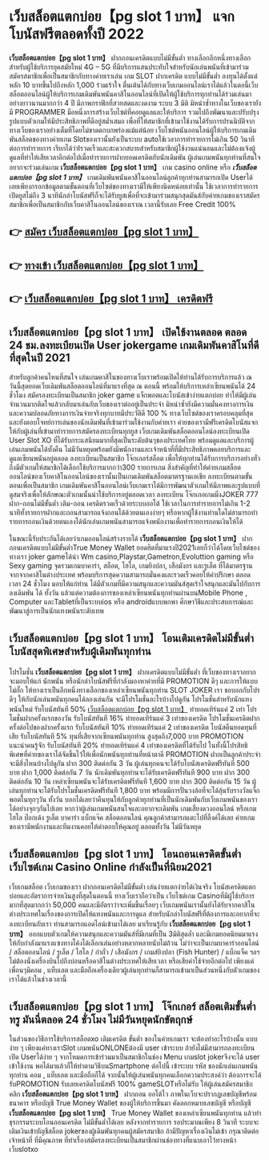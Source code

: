 # เว็บสล็อตแตกบ่อย【pg slot 1 บาท】  แจกโบนัสฟรีตลอดทั้งปี 2022

**เว็บสล็อตแตกบ่อย【pg slot 1 บาท】** ฝากถอนเครดิตแบบไม่มีขั้นต่ำ  ทางเลือกอีกหนึ่งทางเลือกสำหรับผู้ใช้บริการยุคสมัยใหม่ 4G – 5G ที่มีบริการแสนประทับใจสำหรับนักเล่นพนันที่เข้ามาร่วมสมัครสมาชิกเพื่อเป็นสมาชิกกับทางค่ายเราเล่น เกม SLOT  ฝากเครดิต แบบไม่มีขั้นต่ำ ลงทุนได้ตั้งแต่ หลัก 10 บาทขึ้นไปถึงหลัก 1,000 ร่วมเร้าใจ ตื่นเต้นได้กับทางเว็บเกมออนไลน์เราได้แล้วในตอนี้เว็บสล็อตออนไลน์ผู้ให้บริการเกมเดิมพันพนันคาสิโนออนไลน์ที่เปิดให้ผู้ใช้บริการทุกท่านได้ร่วมเล่นมาอย่างยาวนานมากกว่า 4 ปี มีภาพกราฟิกที่สวยสดและงดงาม ระบบ 3 มิติ
มิหนำซ้ำทางในเว็บของเรายังมี  PROGRAMMER มือหนึ่งการสร้างเว็บไซต์ที่คอยดูแลและให้บริการ  รวมไปถึงพัฒนาและปรับปรุงรูปแบบตัวเกมให้มีประสิทธิภาพที่ดีอยู่สม่ำเสมอ เพื่อที่ให้สมาชิกที่เข้ามาใช้งานได้รับการปรนนิบัติจากทางเว็บของเราอย่างเต็มที่โดยไม่ขาดตกบกพร่องแม้แต่น้อย เว็บไซต์พนันออนไลน์ผู้ให้บริการเกมเดิมพันสล็อตของทางค่ายเกม Slotของเรานั้นยังเป็นระบบ autoใช้เวลาการทำรายการไม่เกิน 50 วินาที ต่อการทำรายการ เรียกได้ว่าIรวดเร็วและสะดวกสบายสำหรับสมาชิกผู้ใช้งานแน่นอนและไม่ต้องแจ้งผู้ดูแลที่ทำให้เสียเวลาอีกต่อไปเมื่อทำรายการฝากยอดเครดิตกับนักเดิมพัน
ผู้เล่นเกมพนันทุกท่านที่สนใจอยากจะร่วมเล่นเกม **เว็บสล็อตแตกบ่อย【pg slot 1 บาท】** เกม casino online หรือ ***เว็บสล็อตแตกบ่อย【pg slot 1 บาท】*** เกมเดิมพันพนันคาสิโนออนไลน์ลูกค้าทุกท่านสามารถเปิด Userได้เลยเพียงกรอกข้อมูลตามขั้นตอนที่เว็บไซต์ของทางเรามีให้เพียงนิดหน่อยเท่านั้น ใช้เวลาการทำรายการเปิดยูสไม่ถึง 3 นาทีนักล่าโบนัสฟรีก็จะได้รับยูสเพื่อที่จะเข้ามาร่วมสนุกสุดมันส์กับค่ายเกมของเราสมัครสมาชิกเพื่อเป็นสมาชิกกับเว็บคาสิโนออนไลน์ของเราณ เวลานี้รับเลย Free Credit 100%

## 👉 [สมัคร เว็บสล็อตแตกบ่อย【pg slot 1 บาท】](https://archa888.com/)
## 👉 [ทางเข้า เว็บสล็อตแตกบ่อย【pg slot 1 บาท】](https://archa888.com/)
## 👉 [เว็บสล็อตแตกบ่อย【pg slot 1 บาท】 เครดิตฟรี](https://archa888.com/)

## เว็บสล็อตแตกบ่อย【pg slot 1 บาท】 เปิดใช้งานตลอด ตลอด 24 ชม.ลงทะเบียนเปิด User jokergame เกมเดิมพันคาสิโนที่ดีที่สุดในปี 2021

สำหรับลูกค้าคนไหนที่สนใจ เล่นเกมคาสิโนของทางเว็บเราพร้อมเปิดให้ท่านได้รับการบริการแล้ว ณ วันนี้สุดยอดเว็บเดิมพันสล็อตออนไลน์ที่มาแรงที่สุด ณ ตอนนี้ พร้อมให้บริการเหล่าเซียนพนันได้ 24 ชั่วโมง สมัครลงทะเบียนเป็นสมาชิก joker game แจ็กพอตและโบนัสเข้าง่ายแตกบ่อย ทำให้มีผู้เล่นจำนวนมากติดใจแล้วกลับมาเล่นกับเว็บของเราต่ออยู่เป็นประจำ มิหนำซ้ำยังมีความมั่นคงทางการเงินและความปลอดภัยทางการเงินจ่ายจริงทุกบาทมีประวัติดี 100 % ทางเว็บไซต์ของเราครอบคลุมที่สุดและยังตอบโจทย์การเล่นของนักเดิมพันที่เข้ามาร่วมใช้งานกับค่ายเรา
ค่ายของเรามีฟรีเครดิตโบนัสแจกให้กับผู้เล่นที่เข้ามาทำรายการสมัครลงทะเบียนทุกยูส เว็บเกมเดิมพันสล็อตออนไลน์ลงทะเบียนเปิด User Slot XO ที่ได้รับกระแสนิยมมากที่สุดเป็นระดับต้นๆของประเทศไทย พร้อมดูแลและบริการผู้เล่นเกมพนันได้ทั้งคืน ไม่มีวันหยุดพร้อมยังมีพนักงานและเจ้าหน้าที่ที่มีประสิทธิภาพคอยบริการและดูแลเซียนพนันอยู่ตลอด ลงทะเบียนเป็นสมาชิก โจ๊กเกอร์สล็อต เพื่อให้ทุกท่านได้รับการบริการอย่างทั่วถึงมีตัวเกมให้สมาชิกได้เลือกใช้บริการมากกว่า300 รายการเกม
สิ่งสำคัญที่ทำให้ค่ายเกมสล็อตออนไลน์ของเว็บคาสิโนออนไลน์ของเรานั้นเป็นเกมเดิมพันสล็อตมาตรฐานเอเชีย ลงทะเบียนตามขั้นตอนเพื่อเป็นสมาชิก  เกมเดิมพันคาสิโนออนไลน์เว็บเกมเราได้มีการพัฒนาตัวเกมให้มีภาพและรูปแบบที่ดูสมจริงเพื่อให้ลักษณะตัวเกมนั้นน่าใช้บริการอยู่ตลอดเวลา ลงทะเบียน โจ๊กเกอเกมมิ่งJOKER 777 ฝาก-ถอนไม่มีขั้นต่ำ เติม-ถอน เครดิตรวดเร็วด้วยระบบออโต้ ใช้เวลาในการทำรายการไม่เกิน 1-2 นาทีทั้งรายการฝากและถอนสามารถแจ้งถอนได้ด้วยตนเองง่ายๆ หรือหากผู้ใช้งานท่านใดไม่สามารถทำรายการถอนเงินด้วยตนเองได้นักเล่นเกมพนันสามารถแจ้งพนักงานเพื่อทำรายการถอนเงินให้ได้

ในขณะนี้รับประกันได้เลยว่าเกมออนไลน์สร้างรายได้ **เว็บสล็อตแตกบ่อย【pg slot 1 บาท】** ฝากถอนเครดิตแบบไม่มีขั้นต่ำTrue Money Wallet ยอดฮิตที่มาแรงปี2021เลยก็ว่าได้โดยเว็บไซต์ของทางเรา joker gameได้นำ  Wm casino,Playstar,Gametron,Evoluttion gaming หรือ Sexy gaming จุดรวมเกมบาคาร่า, สล็อต, ไฮโล, เกมยิงปลา, เสือมังกร และรูเล็ต ที่ได้มาตรฐานจากจากคาสิโนต่างประเทศ พร้อมบริการสุดความสามารถมั่นคงและรวดเร็วคอยให้คำปรึกษา ตลอดเวลา 24 ชั่วโมง มอบให้แก่ท่าน ได้มีตัวเกมที่มีความสนุกและความมันส์สุดเร้าใจสนุกและมันไปกับการลงเดิมพัน ได้ ทั้งวัน แล้วแต่ความต้องการของเหล่าเซียนพนันทุกท่านผ่านบนMobile Phone , Computer และTabletที่เป็นระบบios หรือ androidแบบพกพา ศึกษาวิธีและประสบการณ์และพัฒนาสู่การเป็นนักแทงพนันระดับเทพ

## เว็บสล็อตแตกบ่อย【pg slot 1 บาท】 โอนเติมเครดิตไม่มีขั้นต่ำ โบนัสสุดพิเศษสำหรับผู้เดิมพันทุกท่าน

โปรโมชั่น **เว็บสล็อตแตกบ่อย【pg slot 1 บาท】** ฝากเครดิตแบบไม่มีขั้นต่ำ ที่เว็บของทางเราอยากจะมอบให้แก่  นักพนัน หรือนักล่าโบนัสฟรีที่กำลังมองหาค่ายที่มี  PROMOTION ดีๆ และการให้แบบไม่กั๊ก ให้ทางเราเป็นอีกหนึ่งทางเลือกของเหล่าเซียนพนันทุกท่าน SLOT JOKER เรา ขอบอกกับโปรดีๆ ให้กับนักเล่นพนันทุกคนได้ลองเล่นกัน จะมีโปรโมชั่นอะไรบ้างไปดูกัน
โปรโมชั่นสำหรับนักแทงพนันใหม่ รับโบนัสทันที 50% [เว็บสล็อตแตกบ่อย【pg slot 1 บาท】](https://archa888.com/) ทำยอดเทิร์นแค่ 2 เท่า
โปรโมชั่นฝากครั้งแรกของวัน รับโบนัสทันที 16% ทำยอดเทิร์นแค่ 3 เท่าของเครดิต
โปรโมชั่นเครดิตฝากครั้งต่อไปของฝากครั้งแรก รับโบนัสทันที 10% ทำยอดเทิร์นแค่ 2 เท่าของเครดิต
โบนัสคืนยอดทุนที่เสีย รับโบนัสทันที 5% ทุนที่เสียจากเซียนพนันทุกท่าน สูงสุดถึง7,000 บาท
 PROMOTION แนะนำคนรู้จัก รับโบนัสทันที 20% ทำยอดเทิร์นแค่ 4 เท่าของเครดิตที่ได้รับไป
ในทั้งนี้โปรสิทธิพิเศษที่ค่ายของเราได้จัดขึ้นไว้ให้เพื่อนักพนันทุกท่านที่หน้าตาดี  PROMOTION ฝากเป็นลูกค้าประจำ จะมีสิ่งไหนบ้างไปดูกัน
ฝาก 300 ติดต่อกัน 3 วัน ผู้เล่นทุกคนจะได้รับโบนัสเครดิตฟรีทันที 500 บาท
ฝาก 1,000 ติดต่อกัน 7 วัน นักเดิมพันทุกท่านจะได้รับเครดิตฟรีทันที 900 บาท
ฝาก 300 ติดต่อกัน 10 วัน เหล่าเซียนพนันจะได้รับเครดิตฟรีทันที 1,600 บาท
ฝาก 300 ติดต่อกัน 15 วัน ผู้เล่นทุกท่านจะได้รับโปรโมชั่นเครดิตฟรีทันที 1,800 บาท
พร้อมมีการปั่นวงล้อที่จะได้ลุ้นรับรางวัลแจ็กพอตในทุกๆวัน ทั้งวัน บอกได้เลยว่าคืนทุนให้กับลูกค้าทุกท่านที่เป็นนักเดิมพันกับเว็บเกมพนันของเราได้อย่างจุกๆกันไปเลย หากว่าผู้เล่นเกมพนันสนใจและอยากจะเดิมพัน เกมเสี่ยงดวงออนไลน์ หรือเกมไฮโล ป๊อกเด้ง รูเล็ต บาคาร่า แบ็กแจ๊ค สล็อตออนไลน์ คุณลูกค้าสามารถแตะไปที่ลิ้งค์ได้เลย ค่ายเกมของเรามีพนักงานและทีมงานคอยให้คำตอบให้คุณอยู่ ตลอดทั้งวัน ไม่มีวันหยุด

## เว็บสล็อตแตกบ่อย【pg slot 1 บาท】 โอนถอนเครดิตขั้นต่ำ  เว็บไซต์เกม  Casino Online กำลังเป็นที่นิยม2021

เว็บเกมสล็อต เว็บเกมของเรา ฝากถอนเครดิตไม่มีขั้นต่ำ เล่นง่ายแตกง่ายได้เงินจริง โบนัสเครดิตแตกบ่อยและอัตราการจ่ายเงินสูงที่สุดในตอนนี้ ทางเว็บเราถือว่าเป็น เว็บไซต์เกม Casinoที่มีผู้ใช้บริการมากที่สุดมากกว่า 50,000 คนและมีอัตราว่าจะเพิ่มขึ้นเรื่อยๆ เว็บเกมพนันเรานั้นยังได้รับจากคาสิโนต่างประเทศในเรื่องของการเปิดให้แทงพนันและการดูแล สำหรับนักล่าโบนัสฟรีที่ต้องการและอยากที่จะลงทะเบียนกับเรา ท่านสามารถแอดไลน์เข้ามาได้เลย
	มาเรียนรู้กับ **เว็บสล็อตแตกบ่อย【pg slot 1 บาท】** ออกแบบตัวเกมให้ความสนุกและความมันส์ที่มีเกมที่เป็น 3มิติสุดล้ำ และมีเกมยอดนิยมมาแรงให้กับกำลังมาแรงแซงทางโค้งได้เลือกเล่นอย่างหลากหลายนับไม่ถ้วน  ไม่ว่าจะเป็นเกมบาคาร่าออนไลน์ / สล็อตออนไลน์ / รูเล็ต / ไฮโล / กำถั่ว / เสือมังกร / เกมส์ยิงปลา (Fish Hunter) / แบ็กแจ็ค ฯลฯ ไม่ต้องนั่งเครื่องบินไปถึงบ่อนหรือคาสิโนต่างประเทศให้เสียเวลา หรือเสียค่าใช้จ่ายอีกต่อไป เพียงแค่เพื่อนๆมีคอม , แท็บเลต และมือถือเครื่องเดียวผู้เล่นทุกท่านก็สามารถเข้ามาเป็นส่วนหนึ่งกับตัวเกมของเราได้แล้วในช่วงเวลานี้

## เว็บสล็อตแตกบ่อย【pg slot 1 บาท】 โจ๊กเกอร์ สล็อตเติมขั้นต่ำทรู มันนี่ตลอด 24 ชั่วโมง ไม่มีวันหยุดนักขัตฤกษ์

ในส่วนของวิธีการใช้บริการสล็อตxo เติมเครดิต ขั้นต่ำ ของในค่ายเกมเรา จะต้องทำอะไรบ้างนั้น แบบง่าย ๆ เพียงแค่ทางเราSlot เกมพนันONLONEต้องมี user เข้าระบบ ถ้ายังไม่มีสามารถลงทะเบียนเปิด Userได้ง่าย ๆ จากโหมดการเข้าร่วมมาเป็นสมาชิกในช่อง Menu เกมslot jokerจึงจะได้ user เข้าใช้งาน พอได้มาแล้วก็ให้ทำตามวิธีบนSmartphone ต่อไปนี้
เข้าระบบ รหัส  ของนักเล่นเกมพนันทุกท่าน คอม , แท็บเลต และมือถือก็ได้
จากนั้นให้ผู้เล่นพนันทุกคนเลือกความประสงค์ว่า ต้องการจะได้รับPROMOTION รับเลยเครดิตโบนัสฟรี 100% gameSLOTหรือไม่รับ
ให้ผู้เล่นสมัครสมาชิก คลิก **เว็บสล็อตแตกบ่อย【pg slot 1 บาท】** ฝากถอน ออโต้ไว ภาพในเว็บจะปรากฏเลขบัญชีพร้อมธนาคาร หรือบัญชี True Money Wallet ของผู้ให้บริการขึ้นมา
คัดลอกหมายเลขบัญชี หรือบัญชี **เว็บสล็อตแตกบ่อย【pg slot 1 บาท】** True Money Wallet ของเหล่าเซียนพนันทุกท่าน แล้วทำธุรกรรมระบบโอนถอนเครดิต ไม่มีขั้นต่ำได้เลย
หลังจากทำรายการ รอประมาณเพียง 8 วินาที ระบบจะเติมเงินเข้าบัญชีสล็อต jokerของผู้เดิมพันทุกคนผู้สมัครสมาชิก
ถ้ามีปัญหาเรื่องเงินไม่เข้า กรุณาติดต่อเจ้าหน้าที่ ที่มีคุณภาพ ที่ทำเรื่องสมัครลงทะเบียนเป็นสมาชิกผ่านช่องทางที่แนบเอาไว้ทางหน้าเว็บslotxo



